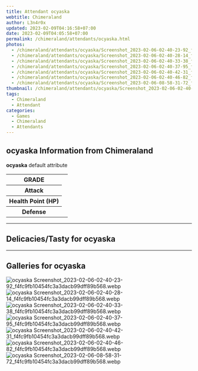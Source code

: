 ```yaml
---
title: Attendant ocyaska
webtitle: Chimeraland
author: L3n4r0x
updated: 2023-02-09T04:16:58+07:00
date: 2023-02-09T04:05:58+07:00
permalink: /chimeraland/attendants/ocyaska.html
photos:
  - /chimeraland/attendants/ocyaska/Screenshot_2023-02-06-02-40-23-92_f4fc9fb10454fc3a3dacb99dff89b568.webp
  - /chimeraland/attendants/ocyaska/Screenshot_2023-02-06-02-40-28-14_f4fc9fb10454fc3a3dacb99dff89b568.webp
  - /chimeraland/attendants/ocyaska/Screenshot_2023-02-06-02-40-33-38_f4fc9fb10454fc3a3dacb99dff89b568.webp
  - /chimeraland/attendants/ocyaska/Screenshot_2023-02-06-02-40-37-95_f4fc9fb10454fc3a3dacb99dff89b568.webp
  - /chimeraland/attendants/ocyaska/Screenshot_2023-02-06-02-40-42-31_f4fc9fb10454fc3a3dacb99dff89b568.webp
  - /chimeraland/attendants/ocyaska/Screenshot_2023-02-06-02-40-46-82_f4fc9fb10454fc3a3dacb99dff89b568.webp
  - /chimeraland/attendants/ocyaska/Screenshot_2023-02-06-08-58-31-72_f4fc9fb10454fc3a3dacb99dff89b568.webp
thumbnail: /chimeraland/attendants/ocyaska/Screenshot_2023-02-06-02-40-23-92_f4fc9fb10454fc3a3dacb99dff89b568.webp
tags:
  - Chimeraland
  - Attendant
categories:
  - Games
  - Chimeraland
  - Attendants
---
```


<section id="bootstrap-wrapper"><link rel="stylesheet" href="https://rawcdn.githack.com/dimaslanjaka/Web-Manajemen/0c3b5aa1813bd4abcd2c11bf3e37928b15c28664/css/bootstrap-5-3-0-alpha3-wrapper.css"/><h2>ocyaska Information from Chimeraland</h2><p><b>ocyaska</b> default attribute <table><tr><th>GRADE</th><td></td></tr><tr><th>Attack</th><td></td></tr><tr><th>Health Point (HP)</th><td></td></tr><tr><th>Defense</th><td></td></tr></table></p><hr/><h2>Delicacies/Tasty for ocyaska</h2><hr/><div id="gallery"><h2>Galleries for ocyaska</h2><div class="row"><div class="col-lg-6 col-12"><img src="/chimeraland/attendants/ocyaska/Screenshot_2023-02-06-02-40-23-92_f4fc9fb10454fc3a3dacb99dff89b568.webp" alt="ocyaska Screenshot_2023-02-06-02-40-23-92_f4fc9fb10454fc3a3dacb99dff89b568.webp"/></div><div class="col-lg-6 col-12"><img src="/chimeraland/attendants/ocyaska/Screenshot_2023-02-06-02-40-28-14_f4fc9fb10454fc3a3dacb99dff89b568.webp" alt="ocyaska Screenshot_2023-02-06-02-40-28-14_f4fc9fb10454fc3a3dacb99dff89b568.webp"/></div><div class="col-lg-6 col-12"><img src="/chimeraland/attendants/ocyaska/Screenshot_2023-02-06-02-40-33-38_f4fc9fb10454fc3a3dacb99dff89b568.webp" alt="ocyaska Screenshot_2023-02-06-02-40-33-38_f4fc9fb10454fc3a3dacb99dff89b568.webp"/></div><div class="col-lg-6 col-12"><img src="/chimeraland/attendants/ocyaska/Screenshot_2023-02-06-02-40-37-95_f4fc9fb10454fc3a3dacb99dff89b568.webp" alt="ocyaska Screenshot_2023-02-06-02-40-37-95_f4fc9fb10454fc3a3dacb99dff89b568.webp"/></div><div class="col-lg-6 col-12"><img src="/chimeraland/attendants/ocyaska/Screenshot_2023-02-06-02-40-42-31_f4fc9fb10454fc3a3dacb99dff89b568.webp" alt="ocyaska Screenshot_2023-02-06-02-40-42-31_f4fc9fb10454fc3a3dacb99dff89b568.webp"/></div><div class="col-lg-6 col-12"><img src="/chimeraland/attendants/ocyaska/Screenshot_2023-02-06-02-40-46-82_f4fc9fb10454fc3a3dacb99dff89b568.webp" alt="ocyaska Screenshot_2023-02-06-02-40-46-82_f4fc9fb10454fc3a3dacb99dff89b568.webp"/></div><div class="col-lg-6 col-12"><img src="/chimeraland/attendants/ocyaska/Screenshot_2023-02-06-08-58-31-72_f4fc9fb10454fc3a3dacb99dff89b568.webp" alt="ocyaska Screenshot_2023-02-06-08-58-31-72_f4fc9fb10454fc3a3dacb99dff89b568.webp"/></div></div></div></section>